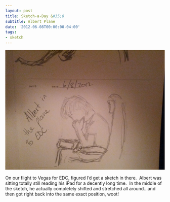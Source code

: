 ```yaml
---
layout: post
title: Sketch-a-Day &#35;8
subtitle: Albert Plane
date: '2012-06-08T00:00:00-04:00'
tags:
- sketch
---
```

![](/images/sketches/sad8-albert-plane.jpg)

On our flight to Vegas for EDC, figured I’d get a sketch in there.  Albert was sitting totally still reading his iPad for a decently long time.  In the middle of the sketch, he actually completely shifted and stretched all around…and then got right back into the same exact position, woot!
